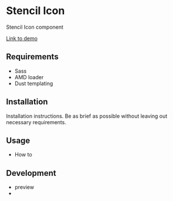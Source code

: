 
# Stencil Icon

Stencil Icon component

[Link to demo](#)

## Requirements

- Sass
- AMD loader
- Dust templating

## Installation

Installation instructions. Be as brief as possible without leaving out necessary requirements.

## Usage

- How to 

## Development

- preview
- 

